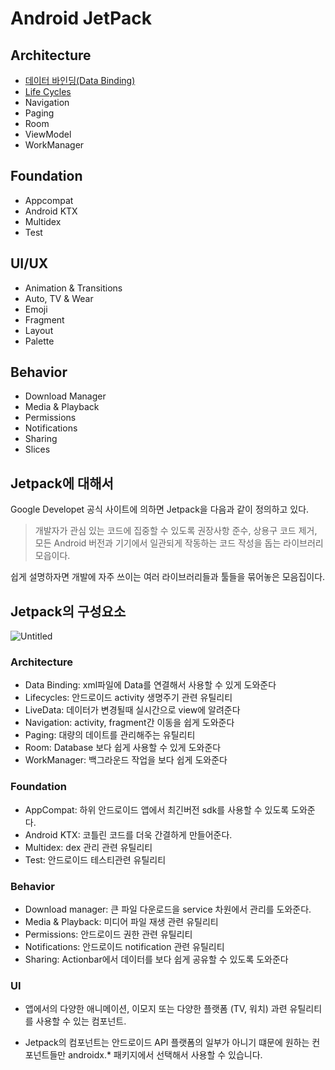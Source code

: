 # Android JetPack

## Architecture

- [데이터 바인딩(Data Binding)](https://github.com/limsaehyun/Jetpack_Study_Android/tree/main/DataBinding)
- [Life Cycles](https://github.com/limsaehyun/Jetpack_Study_Android/blob/main/Life%20Cycles/README.md)
- Navigation
- Paging
- Room
- ViewModel
- WorkManager

## Foundation

- Appcompat
- Android KTX
- Multidex
- Test

## UI/UX

- Animation & Transitions
- Auto, TV & Wear
- Emoji
- Fragment
- Layout
- Palette

## Behavior

- Download Manager
- Media & Playback
- Permissions
- Notifications
- Sharing
- Slices



## Jetpack에 대해서

Google Developet 공식 사이트에 의하면 Jetpack을 다음과 같이 정의하고 있다.

> 개발자가 관심 있는 코드에 집중할 수 있도록 권장사항 준수, 상용구 코드 제거, 모든 Android 버전과 기기에서 일관되게 작동하는 코드 작성을 돕는 라이브러리 모읍이다.

쉽게 설명하자면 개발에 자주 쓰이는 여러 라이브러리들과 툴들을 묶어놓은 모음집이다.

## Jetpack의 구성요소

![Untitled](https://user-images.githubusercontent.com/80076029/134659556-7829e72f-811b-422e-bbef-5458f57b1645.png)

### Architecture

- Data Binding: xml파일에 Data를 연결해서 사용할 수 있게 도와준다
- Lifecycles: 안드로이드 activity 생명주기 관련 유틸리티
- LiveData: 데이터가 변경될때 실시간으로 view에 알려준다
- Navigation: activity, fragment간 이동을 쉽게 도와준다
- Paging: 대량의 데이트를 관리해주는 유틸리티
- Room: Database 보다 쉽게 사용할 수 있게 도와준다
- WorkManager: 백그라운드 작업을 보다 쉽게 도와준다

### Foundation

- AppCompat: 하위 안드로이드 앱에서 최긴버전 sdk를 사용할 수 있도록 도와준다.
- Android KTX: 코틀린 코드를 더욱 간결하게 만들어준다.
- Multidex: dex 관리 관련 유틸리티
- Test: 안드로이드 테스티관련 유틸리티

### Behavior

- Download manager: 큰 파일 다운로드을 service 차원에서 관리를 도와준다.
- Media & Playback: 미디어 파일 재생 관련 유틸리티
- Permissions: 안드로이드 권한 관련 유틸리티
- Notifications: 안드로이드 notification 관련 유틸리티
- Sharing: Actionbar에서 데이터를 보다 쉽게 공유할 수 있도록 도와준다

### UI

- 앱에서의 다양한 애니메이션, 이모지 또는 다양한 플랫폼 (TV, 워치) 과련 유틸리티를 사용할 수 있는 컴포넌트.

- Jetpack의 컴포넌트는 안드로이드 API 플랫폼의 일부가 아니기 떄문에 원하는 컨포넌트들만 androidx.* 패키지에서 선택해서 사용할 수 있습니다.
